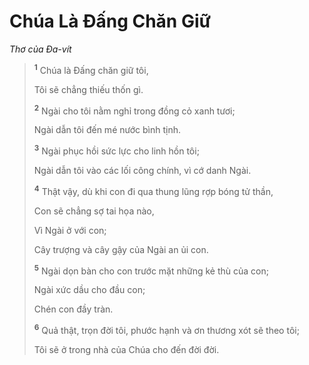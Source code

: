 # Chúa Là Ðấng Chăn Giữ
*Thơ của Ða-vít*

> <sup><b>1</b></sup> Chúa là Ðấng chăn giữ tôi,
> 
> Tôi sẽ chẳng thiếu thốn gì.
> 
> <sup><b>2</b></sup> Ngài cho tôi nằm nghỉ trong đồng cỏ xanh tươi;
> 
> Ngài dẫn tôi đến mé nước bình tịnh.
> 
> <sup><b>3</b></sup> Ngài phục hồi sức lực cho linh hồn tôi;
> 
> Ngài dẫn tôi vào các lối công chính, vì cớ danh Ngài.
>
> <sup><b>4</b></sup> Thật vậy, dù khi con đi qua thung lũng rợp bóng tử thần,
> 
> Con sẽ chẳng sợ tai họa nào,
> 
> Vì Ngài ở với con;
> 
> Cây trượng và cây gậy của Ngài an ủi con.
> 
> <sup><b>5</b></sup> Ngài dọn bàn cho con trước mặt những kẻ thù của con;
> 
> Ngài xức dầu cho đầu con;
> 
> Chén con đầy tràn.
>
> <sup><b>6</b></sup> Quả thật, trọn đời tôi, phước hạnh và ơn thương xót sẽ theo tôi;
> 
> Tôi sẽ ở trong nhà của Chúa cho đến đời đời.